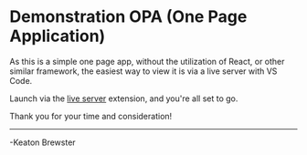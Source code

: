 # Demonstration OPA (One Page Application)

As this is a simple one page app, without the utilization of React, or other similar framework, the easiest way to view it is via a live server with VS Code.

Launch via the [live server](https://marketplace.visualstudio.com/items?itemName=ritwickdey.LiveServer) extension, and you're all set to go.

Thank you for your time and consideration!

---

-Keaton Brewster
